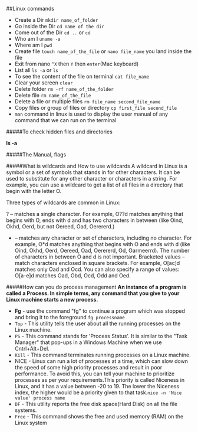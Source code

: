 ##Linux commands
- Create a Dir `mkdir name_of_folder`
- Go inside the Dir `cd name of the dir`
- Come out of the Dir `cd ..` or ``cd``
- Who am I `uname -a`
- Where am I `pwd`
- Create file `touch name_of_the_file` or `nano file_name` you land inside the file
- Exit from nano `^X` then `Y` then `enter`(Mac keyboard)
- List all `ls -a` or `ls`
- To see the content of the file on terminal `cat file_name`
- Clear your screen `clear`
- Delete folder `rm -rf name_of_the_folder`
- Delete file `rm name_of_the_file`
- Delete a file or multiple files `rm file_name second_file_name`
- Copy files or group of files or directory `cp first_file second_file`
- `man` command in linux is used to display the user manual of any command that we can run on the terminal

#####To check hidden files and directories

**ls -a**

#####The Manual, flags

#####What is wildcards and How to use wildcards
A wildcard in Linux is a symbol or a set of symbols that stands in for other characters. It can be used to substitute for any other character or characters in a string. For example, you can use a wildcard to get a list of all files in a directory that begin with the letter O.

Three types of wildcards are common in Linux:

? – matches a single character. For example, O??d matches anything that begins with O, ends with d and has two characters in between (like Oind, Okhd, Oerd, but not Oereed, Oad, Oerererd.)
* – matches any character or set of characters, including no character. For example, O*d matches anything that begins with O and ends with d (like Oind, Okhd, Oerd, Oereed, Oad, Oerererd, Od, Oarmeerrd). The number of characters in between O and d is not important.
Bracketed values – match characters enclosed in square brackets. For example, O[ac]d matches only Oad and Ocd. You can also specify a range of values: O[a-e]d matches Oad, Obd, Ocd, Odd and Oed.


#####How can you do process management
**An instance of a program is called a Process. In simple terms, any command that you give to your Linux machine starts a new process.**

- **Fg** - use the command "fg" to continue a program which was stopped and bring it to the foreground `fg processname`
- `Top` - This utility tells the user about all the running processes on the Linux machine.
- `PS` - This command stands for 'Process Status'. It is similar to the "Task Manager" that pop-ups in a Windows Machine when we use Cntrl+Alt+Del.
- `Kill` - This command terminates running processes on a Linux machine.
- NICE - Linux can run a lot of processes at a time, which can slow down the speed of some high priority processes and result in poor performance.
To avoid this, you can tell your machine to prioritize processes as per your requirements.This priority is called Niceness in Linux, and it has a value between -20 to 19. The lower the Niceness index, the higher would be a priority given to that task.`nice -n 'Nice value' process name`
- `DF` - This utility reports the free disk space(Hard Disk) on all the file systems.
- `Free` - This command shows the free and used memory (RAM) on the Linux system
